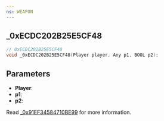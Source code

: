 ```yaml
---
ns: WEAPON
---
```

## _0xECDC202B25E5CF48

```c
// 0xECDC202B25E5CF48
void _0xECDC202B25E5CF48(Player player, Any p1, BOOL p2);
```


## Parameters
* **Player**: 
* **p1**: 
* **p2**: 

Read [_0x91EF34584710BE99](#_0x91EF34584710BE99) for more information.